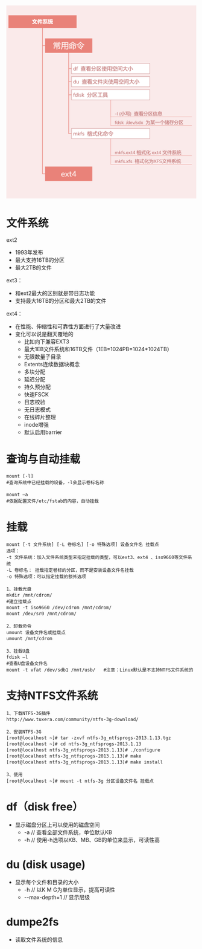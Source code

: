 ![](../photo/07_文件系统.png)
# 文件系统
ext2
- 1993年发布
- 最大支持16TB的分区
- 最大2TB的文件

ext3：
- 和ext2最大的区别就是带日志功能
- 支持最大16TB的分区和最大2TB的文件

ext4：
- 在性能、伸缩性和可靠性方面进行了大量改进
- 变化可以说是翻天覆地的
	- 比如向下兼容EXT3
	- 最大1EB文件系统和16TB文件（1EB=1024PB=1024*1024TB）
	- 无限数量子目录
	- Extents连续数据块概念
	- 多块分配
	- 延迟分配
	- 持久预分配
	- 快速FSCK
	- 日志校验
	- 无日志模式
	- 在线碎片整理
	- inode增强
	- 默认启用barrier

# 查询与自动挂载
```
mount [-l]
#查询系统中已经挂载的设备，-l会显示卷标名称

mount –a
#依据配置文件/etc/fstab的内容，自动挂载
```

# 挂载
```
mount [-t 文件系统] [-L 卷标名] [-o 特殊选项] 设备文件名 挂载点
选项：
-t 文件系统：加入文件系统类型来指定挂载的类型，可以ext3、ext4 、iso9660等文件系统
-L 卷标名： 挂载指定卷标的分区，而不是安装设备文件名挂载
-o 特殊选项：可以指定挂载的额外选项

1、挂载光盘
mkdir /mnt/cdrom/
#建立挂载点
mount -t iso9660 /dev/cdrom /mnt/cdrom/
mount /dev/sr0 /mnt/cdrom/

2、卸载命令
umount 设备文件名或挂载点
umount /mnt/cdrom

3、挂载U盘
fdisk –l
#查看U盘设备文件名
mount -t vfat /dev/sdb1 /mnt/usb/   #注意：Linux默认是不支持NTFS文件系统的
```

# 支持NTFS文件系统
```
1、下载NTFS-3G插件
http://www.tuxera.com/community/ntfs-3g-download/

2、安装NTFS-3G
[root@localhost ~]# tar -zxvf ntfs-3g_ntfsprogs-2013.1.13.tgz
[root@localhost ~]# cd ntfs-3g_ntfsprogs-2013.1.13
[root@localhost ntfs-3g_ntfsprogs-2013.1.13]# ./configure
[root@localhost ntfs-3g_ntfsprogs-2013.1.13]# make
[root@localhost ntfs-3g_ntfsprogs-2013.1.13]# make install

3、使用
[root@localhost ~]# mount -t ntfs-3g 分区设备文件名 挂载点
```

# df（disk free）
- 显示磁盘分区上可以使用的磁盘空间
	- -a    // 查看全部文件系统，单位默认KB
	- -h    // 使用-h选项以KB、MB、GB的单位来显示，可读性高

# du (disk usage)
- 显示每个文件和目录的大小
	- -h  // 以K  M  G为单位显示，提高可读性
	- --max-depth=1  // 显示层级

# dumpe2fs
- 读取文件系统的信息